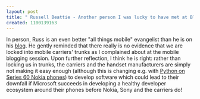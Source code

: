 ```yaml
---
layout: post
title: " Russell Beattie - Another person I was lucky to have met at BloggerCon III"
created: 1100139163
---
```

<p>
In person, Russ is an even better "all things mobile" evangelist than he is on his <a href="http://www.russellbeattie.com/notebook/">blog</a>.  He gently reminded that there really is no evidence that we are locked into mobile carriers' trunks as I complained about at the mobile blogging session.  Upon further reflection, I think he is right: rather than locking us in trunks, the carriers and the handset manufacturers are simply not making it easy enough (although this is changing e.g. with <a href="http://www.russellbeattie.com/notebook/1007622.html">Python on Series 60 Nokia phones</a>) to develop software which could lead to their downfall if Microsoft succeeds in developing a healthy developer ecosystem around their phones before Nokia, Sony and the carriers do!
</p>

